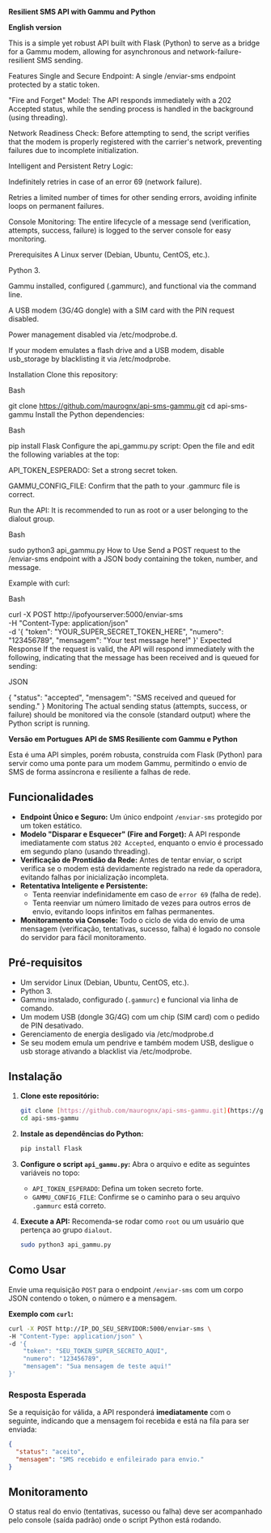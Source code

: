 **Resilient SMS API with Gammu and Python**

**English version**

This is a simple yet robust API built with Flask (Python) to serve as a bridge for a Gammu modem, allowing for asynchronous and network-failure-resilient SMS sending.

Features
Single and Secure Endpoint: A single /enviar-sms endpoint protected by a static token.

"Fire and Forget" Model: The API responds immediately with a 202 Accepted status, while the sending process is handled in the background (using threading).

Network Readiness Check: Before attempting to send, the script verifies that the modem is properly registered with the carrier's network, preventing failures due to incomplete initialization.

Intelligent and Persistent Retry Logic:

Indefinitely retries in case of an error 69 (network failure).

Retries a limited number of times for other sending errors, avoiding infinite loops on permanent failures.

Console Monitoring: The entire lifecycle of a message send (verification, attempts, success, failure) is logged to the server console for easy monitoring.

Prerequisites
A Linux server (Debian, Ubuntu, CentOS, etc.).

Python 3.

Gammu installed, configured (.gammurc), and functional via the command line.

A USB modem (3G/4G dongle) with a SIM card with the PIN request disabled.

Power management disabled via /etc/modprobe.d.

If your modem emulates a flash drive and a USB modem, disable usb_storage by blacklisting it via /etc/modprobe.

Installation
Clone this repository:

Bash

git clone https://github.com/maurognx/api-sms-gammu.git
cd api-sms-gammu
Install the Python dependencies:

Bash

pip install Flask
Configure the api_gammu.py script:
Open the file and edit the following variables at the top:

API_TOKEN_ESPERADO: Set a strong secret token.

GAMMU_CONFIG_FILE: Confirm that the path to your .gammurc file is correct.

Run the API:
It is recommended to run as root or a user belonging to the dialout group.

Bash

sudo python3 api_gammu.py
How to Use
Send a POST request to the /enviar-sms endpoint with a JSON body containing the token, number, and message.

Example with curl:

Bash

curl -X POST http://ipofyourserver:5000/enviar-sms \
-H "Content-Type: application/json" \
-d '{
    "token": "YOUR_SUPER_SECRET_TOKEN_HERE",
    "numero": "123456789",
    "mensagem": "Your test message here!"
}'
Expected Response
If the request is valid, the API will respond immediately with the following, indicating that the message has been received and is queued for sending:

JSON

{
  "status": "accepted",
  "mensagem": "SMS received and queued for sending."
}
Monitoring
The actual sending status (attempts, success, or failure) should be monitored via the console (standard output) where the Python script is running.

 **Versão em Portugues**
 **API de SMS Resiliente com Gammu e Python**

Esta é uma API simples, porém robusta, construída com Flask (Python) para servir como uma ponte para um modem Gammu, permitindo o envio de SMS de forma assíncrona e resiliente a falhas de rede.

## Funcionalidades

- **Endpoint Único e Seguro:** Um único endpoint `/enviar-sms` protegido por um token estático.
- **Modelo "Disparar e Esquecer" (Fire and Forget):** A API responde imediatamente com status `202 Accepted`, enquanto o envio é processado em segundo plano (usando threading).
- **Verificação de Prontidão da Rede:** Antes de tentar enviar, o script verifica se o modem está devidamente registrado na rede da operadora, evitando falhas por inicialização incompleta.
- **Retentativa Inteligente e Persistente:**
  - Tenta reenviar indefinidamente em caso de `error 69` (falha de rede).
  - Tenta reenviar um número limitado de vezes para outros erros de envio, evitando loops infinitos em falhas permanentes.
- **Monitoramento via Console:** Todo o ciclo de vida do envio de uma mensagem (verificação, tentativas, sucesso, falha) é logado no console do servidor para fácil monitoramento.

## Pré-requisitos

- Um servidor Linux (Debian, Ubuntu, CentOS, etc.).
- Python 3.
- Gammu instalado, configurado (`.gammurc`) e funcional via linha de comando.
- Um modem USB (dongle 3G/4G) com um chip (SIM card) com o pedido de PIN desativado.
- Gerenciamento de energia desligado via /etc/modprobe.d
- Se seu modem emula um pendrive e também modem USB, desligue o usb storage ativando a blacklist via /etc/modprobe.

## Instalação

1.  **Clone este repositório:**
    ```bash
    git clone [https://github.com/maurognx/api-sms-gammu.git](https://github.com/maurognx/api-sms-gammu.git)
    cd api-sms-gammu
    ```

2.  **Instale as dependências do Python:**
    ```bash
    pip install Flask
    ```

3.  **Configure o script `api_gammu.py`:**
    Abra o arquivo e edite as seguintes variáveis no topo:
    - `API_TOKEN_ESPERADO`: Defina um token secreto forte.
    - `GAMMU_CONFIG_FILE`: Confirme se o caminho para o seu arquivo `.gammurc` está correto.

4.  **Execute a API:**
    Recomenda-se rodar como `root` ou um usuário que pertença ao grupo `dialout`.
    ```bash
    sudo python3 api_gammu.py
    ```

## Como Usar

Envie uma requisição `POST` para o endpoint `/enviar-sms` com um corpo JSON contendo o token, o número e a mensagem.

**Exemplo com `curl`:**
```bash
curl -X POST http://IP_DO_SEU_SERVIDOR:5000/enviar-sms \
-H "Content-Type: application/json" \
-d '{
    "token": "SEU_TOKEN_SUPER_SECRETO_AQUI",
    "numero": "123456789",
    "mensagem": "Sua mensagem de teste aqui!"
}'
```

### Resposta Esperada

Se a requisição for válida, a API responderá **imediatamente** com o seguinte, indicando que a mensagem foi recebida e está na fila para ser enviada:

```json
{
  "status": "aceito",
  "mensagem": "SMS recebido e enfileirado para envio."
}
```

## Monitoramento

O status real do envio (tentativas, sucesso ou falha) deve ser acompanhado pelo console (saída padrão) onde o script Python está rodando.



